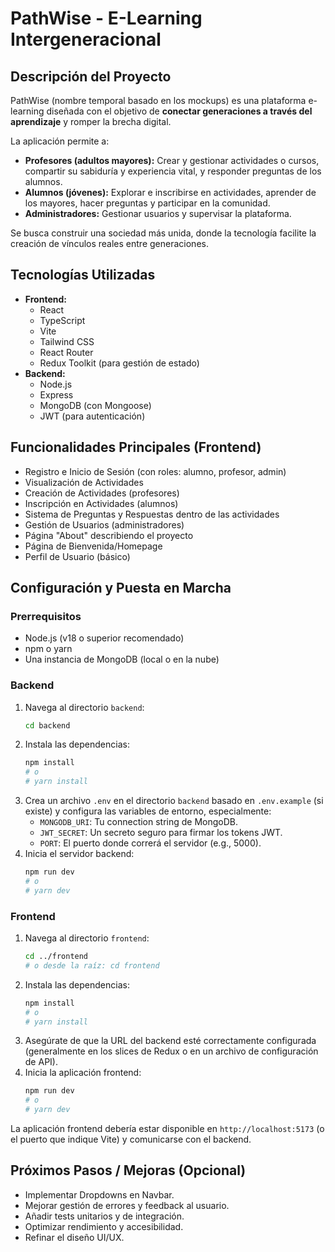 # PathWise - E-Learning Intergeneracional

## Descripción del Proyecto

PathWise (nombre temporal basado en los mockups) es una plataforma e-learning diseñada con el objetivo de **conectar generaciones a través del aprendizaje** y romper la brecha digital.

La aplicación permite a:

- **Profesores (adultos mayores):** Crear y gestionar actividades o cursos, compartir su sabiduría y experiencia vital, y responder preguntas de los alumnos.
- **Alumnos (jóvenes):** Explorar e inscribirse en actividades, aprender de los mayores, hacer preguntas y participar en la comunidad.
- **Administradores:** Gestionar usuarios y supervisar la plataforma.

Se busca construir una sociedad más unida, donde la tecnología facilite la creación de vínculos reales entre generaciones.

## Tecnologías Utilizadas

- **Frontend:**
  - React
  - TypeScript
  - Vite
  - Tailwind CSS
  - React Router
  - Redux Toolkit (para gestión de estado)
- **Backend:**
  - Node.js
  - Express
  - MongoDB (con Mongoose)
  - JWT (para autenticación)

## Funcionalidades Principales (Frontend)

- Registro e Inicio de Sesión (con roles: alumno, profesor, admin)
- Visualización de Actividades
- Creación de Actividades (profesores)
- Inscripción en Actividades (alumnos)
- Sistema de Preguntas y Respuestas dentro de las actividades
- Gestión de Usuarios (administradores)
- Página "About" describiendo el proyecto
- Página de Bienvenida/Homepage
- Perfil de Usuario (básico)

## Configuración y Puesta en Marcha

### Prerrequisitos

- Node.js (v18 o superior recomendado)
- npm o yarn
- Una instancia de MongoDB (local o en la nube)

### Backend

1.  Navega al directorio `backend`:
    ```bash
    cd backend
    ```
2.  Instala las dependencias:
    ```bash
    npm install
    # o
    # yarn install
    ```
3.  Crea un archivo `.env` en el directorio `backend` basado en `.env.example` (si existe) y configura las variables de entorno, especialmente:
    - `MONGODB_URI`: Tu connection string de MongoDB.
    - `JWT_SECRET`: Un secreto seguro para firmar los tokens JWT.
    - `PORT`: El puerto donde correrá el servidor (e.g., 5000).
4.  Inicia el servidor backend:
    ```bash
    npm run dev
    # o
    # yarn dev
    ```

### Frontend

1.  Navega al directorio `frontend`:
    ```bash
    cd ../frontend
    # o desde la raíz: cd frontend
    ```
2.  Instala las dependencias:
    ```bash
    npm install
    # o
    # yarn install
    ```
3.  Asegúrate de que la URL del backend esté correctamente configurada (generalmente en los slices de Redux o en un archivo de configuración de API).
4.  Inicia la aplicación frontend:
    ```bash
    npm run dev
    # o
    # yarn dev
    ```

La aplicación frontend debería estar disponible en `http://localhost:5173` (o el puerto que indique Vite) y comunicarse con el backend.

## Próximos Pasos / Mejoras (Opcional)

- Implementar Dropdowns en Navbar.
- Mejorar gestión de errores y feedback al usuario.
- Añadir tests unitarios y de integración.
- Optimizar rendimiento y accesibilidad.
- Refinar el diseño UI/UX.
